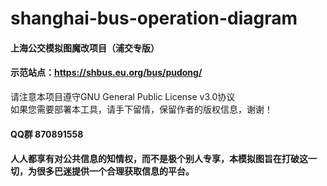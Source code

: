 # shanghai-bus-operation-diagram
#### 上海公交模拟图魔改项目（浦交专版）
#### 示范站点：https://shbus.eu.org/bus/pudong/
请注意本项目遵守GNU General Public License v3.0协议
<br/>
如果您需要部署本工具，请手下留情，保留作者的版权信息，谢谢！
#### QQ群 870891558
#### 人人都享有对公共信息的知情权，而不是极个别人专享，本模拟图旨在打破这一切，为很多巴迷提供一个合理获取信息的平台。
